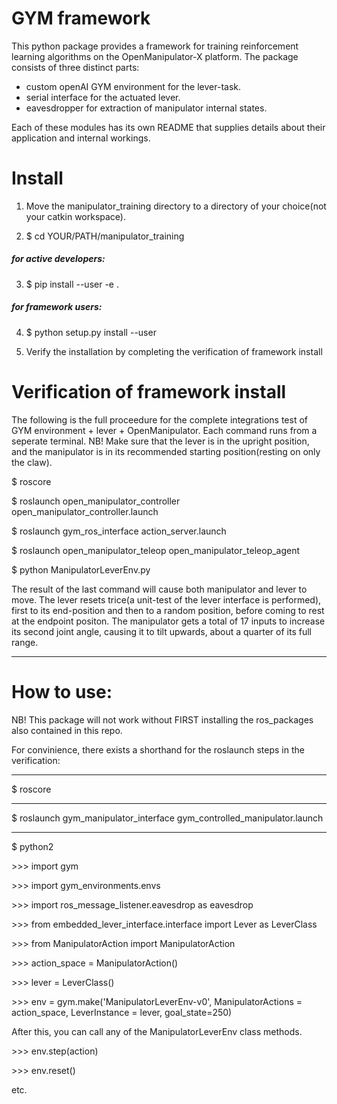 # GYM framework
This python package provides a framework for training reinforcement learning algorithms on the OpenManipulator-X platform.
The package consists of three distinct parts:

- custom openAI GYM environment for the lever-task.
- serial interface for the actuated lever.
- eavesdropper for extraction of manipulator internal states.

Each of these modules has its own README that supplies details about their application and internal workings.

# Install
1. Move the manipulator_training directory to a directory of your choice(not your catkin workspace).

2. $ cd YOUR/PATH/manipulator_training

##### for active developers:
3. $ pip install --user -e .

##### for framework users: 
4. $ python setup.py install --user

5. Verify the installation by completing the verification of framework install

# Verification of framework install
The following is the full proceedure for the complete integrations test of GYM environment + lever + OpenManipulator.
Each command runs from a seperate terminal.
NB! Make sure that the lever is in the upright position, and the manipulator is in its recommended starting position(resting on only the claw).

$ roscore

$ roslaunch open_manipulator_controller open_manipulator_controller.launch

$ roslaunch gym_ros_interface action_server.launch

$ roslaunch open_manipulator_teleop open_manipulator_teleop_agent

$ python ManipulatorLeverEnv.py

The result of the last command will cause both manipulator and lever to move. The lever resets trice(a unit-test of the lever interface is performed), first to its end-position and then to a random position, before coming to rest at the endpoint positon.
The manipulator gets a total of 17 inputs to increase its second joint angle, causing it to tilt upwards, about a quarter of its full range.

--------------------------------------------------------------------------------

# How to use:
NB! This package will not work without FIRST installing the ros_packages also contained in this repo.

For convinience, there exists a shorthand for the roslaunch steps in the verification:


----------------------------

$ roscore

----------------------------

$ roslaunch gym_manipulator_interface gym_controlled_manipulator.launch

----------------------------

$ python2

&gt;&gt;&gt; import gym

&gt;&gt;&gt; import gym_environments.envs

&gt;&gt;&gt; import ros_message_listener.eavesdrop as eavesdrop

&gt;&gt;&gt; from embedded_lever_interface.interface import Lever as LeverClass

&gt;&gt;&gt; from ManipulatorAction import ManipulatorAction

&gt;&gt;&gt; action_space = ManipulatorAction()

&gt;&gt;&gt; lever = LeverClass()

&gt;&gt;&gt; env = gym.make('ManipulatorLeverEnv-v0', ManipulatorActions = action_space, LeverInstance = lever, goal_state=250)

After this, you can call any of the ManipulatorLeverEnv class methods.

&gt;&gt;&gt; env.step(action)

&gt;&gt;&gt; env.reset()

etc.

